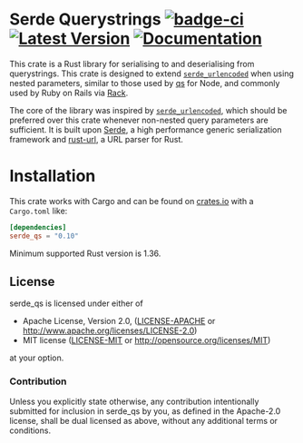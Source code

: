 # Serde Querystrings [![badge-ci]][badge-ci-link] [![Latest Version]][crates.io] [![Documentation]][docs-rs] 


[badge-ci]: https://github.com/samscott89/serde_qs/workflows/Rust%20CI%20checks/badge.svg
[badge-ci-link]: https://github.com/samscott89/serde_qs/actions?query=workflow%3A%22Rust+CI+checks%22+branch%3Amain
[Latest Version]: https://img.shields.io/crates/v/serde_qs.svg
[crates.io]: https://crates.io/crates/serde\_qs
[Documentation]: https://docs.rs/serde_qs/badge.svg
[docs-rs]: https://docs.rs/serde_qs/

This crate is a Rust library for serialising to and deserialising from
querystrings. This crate is designed to extend [`serde_urlencoded`][urlencoded]
when using nested parameters, similar to those used by [qs][qs] for Node, and
commonly used by Ruby on Rails via [Rack][Rack].

The core of the library was inspired by
[`serde_urlencoded`][urlencoded], which should be preferred
over this crate whenever non-nested query parameters are sufficient. It is built
upon [Serde], a high performance generic serialization framework and [rust-url],
a URL parser for Rust.

[rust-url]: https://github.com/servo/rust-url
[Serde]: https://github.com/serde-rs/serde
[urlencoded]: https://github.com/nox/serde_urlencoded
[qs]: https://www.npmjs.com/package/qs
[Rack]: http://www.rubydoc.info/github/rack/rack/Rack/Utils#parse_nested_query-class_method

Installation
============

This crate works with Cargo and can be found on
[crates.io] with a `Cargo.toml` like:

```toml
[dependencies]
serde_qs = "0.10"
```

Minimum supported Rust version is 1.36.

[crates.io]: https://crates.io/crates/serde_qs

## License

serde_qs is licensed under either of

 * Apache License, Version 2.0, ([LICENSE-APACHE](LICENSE-APACHE) or
   http://www.apache.org/licenses/LICENSE-2.0)
 * MIT license ([LICENSE-MIT](LICENSE-MIT) or
   http://opensource.org/licenses/MIT)

at your option.

### Contribution

Unless you explicitly state otherwise, any contribution intentionally submitted
for inclusion in serde_qs by you, as defined in the Apache-2.0 license,
shall be dual licensed as above, without any additional terms or conditions.

